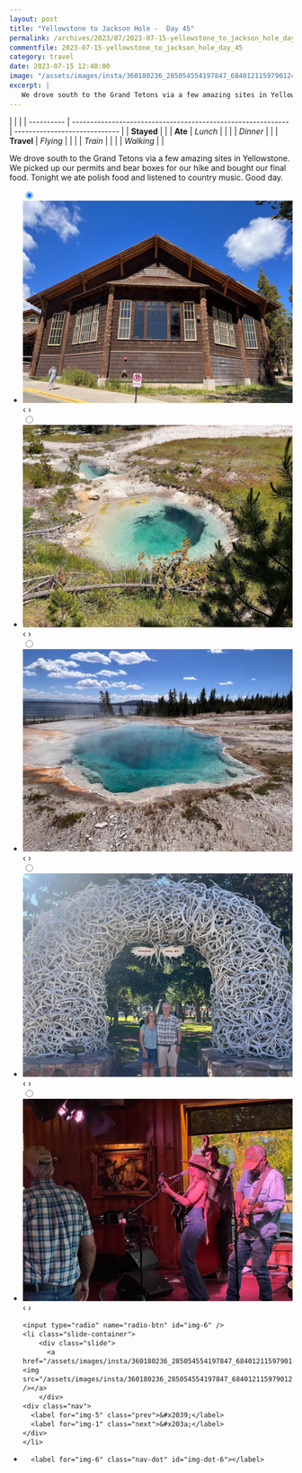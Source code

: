```yaml
---
layout: post
title: "Yellowstone to Jackson Hole -  Day 45"
permalink: /archives/2023/07/2023-07-15-yellowstone_to_jackson_hole_day_45.html
commentfile: 2023-07-15-yellowstone_to_jackson_hole_day_45
category: travel
date: 2023-07-15 12:40:00
image: "/assets/images/insta/360180236_285054554197847_6840121159790124685_n_17984954627071887.jpg"
excerpt: |
   We drove south to the Grand Tetons via a few amazing sites in Yellowstone. We picked up our permits and bear boxes for our hike and bought our final food. Tonight we ate polish food and listened to country music. Good day.
---
```


|            |                                                              |
| ---------- | ------------------------------------------------------------ | ----------------------------- |
| **Stayed** |  |
| **Ate**    | _Lunch_                                                      |          |
|            | _Dinner_                                                     |          |
| **Travel** | _Flying_                                                     |          |
|            | _Train_                                                      |          |
|            | _Walking_                                                    |          |


 We drove south to the Grand Tetons via a few amazing sites in Yellowstone. We picked up our permits and bear boxes for our hike and bought our final food. Tonight we ate polish food and listened to country music. Good day.


<ul class="slides">
    <input type="radio" name="radio-btn" id="img-1" checked="checked" />
    <li class="slide-container">
        <div class="slide">
          <a href="/assets/images/insta/361112480_965392768006102_2468099468922155382_n_17994541202044404.jpg"><img src="/assets/images/insta/361112480_965392768006102_2468099468922155382_n_17994541202044404.jpg" /></a>
        </div>
    <div class="nav">
      <label for="img-6" class="prev">&#x2039;</label>
      <label for="img-2" class="next">&#x203a;</label>
    </div>
    </li>
        <input type="radio" name="radio-btn" id="img-2"  />
    <li class="slide-container">
        <div class="slide">
          <a href="/assets/images/insta/361120561_711962647407541_6409550443628272376_n_18049801297455407.jpg"><img src="/assets/images/insta/361120561_711962647407541_6409550443628272376_n_18049801297455407.jpg" /></a>
        </div>
    <div class="nav">
      <label for="img-1" class="prev">&#x2039;</label>
      <label for="img-3" class="next">&#x203a;</label>
    </div>
    </li>
        <input type="radio" name="radio-btn" id="img-3"  />
    <li class="slide-container">
        <div class="slide">
          <a href="/assets/images/insta/360349185_955463935715427_7133034912533914147_n_17940417374587934.jpg"><img src="/assets/images/insta/360349185_955463935715427_7133034912533914147_n_17940417374587934.jpg" /></a>
        </div>
    <div class="nav">
      <label for="img-2" class="prev">&#x2039;</label>
      <label for="img-4" class="next">&#x203a;</label>
    </div>
    </li>
        <input type="radio" name="radio-btn" id="img-4"  />
    <li class="slide-container">
        <div class="slide">
          <a href="/assets/images/insta/361113703_219257730606676_6034532815707462979_n_18015845845658408.jpg"><img src="/assets/images/insta/361113703_219257730606676_6034532815707462979_n_18015845845658408.jpg" /></a>
        </div>
    <div class="nav">
      <label for="img-3" class="prev">&#x2039;</label>
      <label for="img-5" class="next">&#x203a;</label>
    </div>
    </li>
        <input type="radio" name="radio-btn" id="img-5"  />
    <li class="slide-container">
        <div class="slide">
          <a href="/assets/images/insta/361200442_804942988026469_5554490552522110925_n_17990266913136774.jpg"><img src="/assets/images/insta/361200442_804942988026469_5554490552522110925_n_17990266913136774.jpg" /></a>
        </div>
    <div class="nav">
      <label for="img-4" class="prev">&#x2039;</label>
      <label for="img-6" class="next">&#x203a;</label>
    </div>
    </li>
    
    <input type="radio" name="radio-btn" id="img-6" />
    <li class="slide-container">
        <div class="slide">
          <a href="/assets/images/insta/360180236_285054554197847_6840121159790124685_n_17984954627071887.jpg"><img src="/assets/images/insta/360180236_285054554197847_6840121159790124685_n_17984954627071887.jpg" /></a>
        </div>
    <div class="nav">
      <label for="img-5" class="prev">&#x2039;</label>
      <label for="img-1" class="next">&#x203a;</label>
    </div>
    </li>
			
<li class="nav-dots">
      <label for="img-1" class="nav-dot" id="img-dot-1"></label>
      <label for="img-2" class="nav-dot" id="img-dot-2"></label>
      <label for="img-3" class="nav-dot" id="img-dot-3"></label>
      <label for="img-4" class="nav-dot" id="img-dot-4"></label>
      <label for="img-5" class="nav-dot" id="img-dot-5"></label>

      <label for="img-6" class="nav-dot" id="img-dot-6"></label>

</li>
</ul>        
             

		